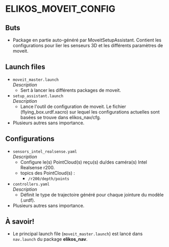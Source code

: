 # ELIKOS_MOVEIT_CONFIG

## Buts  
* Package en partie auto-généré par MoveitSetupAssistant. Contient les configurations pour lier les senseurs 3D et les différents paramètres de moveit.

## Launch files  
* `moveit_master.launch`  
*Description*  
    * Sert à lancer les différents packages de moveit.  
* `setup_assistant.launch`  
*Description*  
    * Lance l'outil de configuration de moveit. Le fichier (flying_box.urdf.xacro) sur lequel les configurations actuelles sont basées se trouve dans elikos_nav/cfg.  
* Plusieurs autres sans importance.

## Configurations
* `sensors_intel_realsense.yaml`  
*Description*  
    * Configure le(s) PointCloud(s) reçu(s) du/des caméra(s) Intel Realsense r200.  
    * topics des PointCloud(s) :  
        * `/r200/depth/points`  
* `controllers.yaml`  
*Description*  
    * Définit le type de trajectoire généré pour chaque jointure du modèle (.urdf).
* Plusieurs autres sans importance.
## À savoir!
* Le principal launch file (`moveit_master.launch`) est lancé dans `nav.launch` du package **elikos_nav**. 